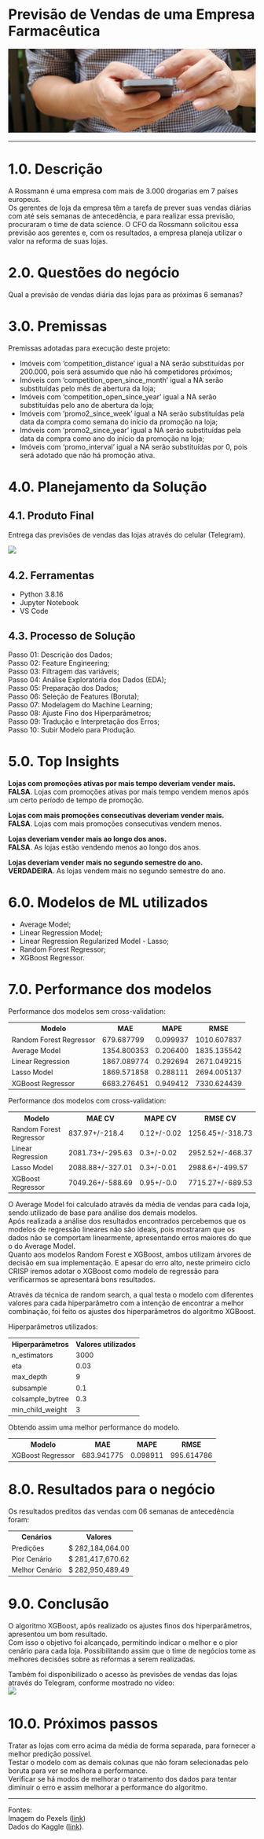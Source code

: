 # Previsão de Vendas de uma Empresa Farmacêutica
<img src='img/img_readme.jpg'/>

---
# 1.0. Descrição

A Rossmann é uma empresa com mais de 3.000 drogarias em 7 países europeus.<br>
Os gerentes de loja da empresa têm a tarefa de prever suas vendas diárias com até seis semanas de antecedência, 
e para realizar essa previsão, procuraram o time de data science. O CFO da Rossmann solicitou essa previsão aos gerentes e, 
com os resultados, a empresa planeja utilizar o valor na reforma de suas lojas.

# 2.0. Questões do negócio

Qual a previsão de vendas diária das lojas para as próximas 6 semanas?

# 3.0. Premissas

Premissas adotadas para execução deste projeto:

* Imóveis com ‘competition_distance’ igual a NA serão substituídas por 200.000, pois será assumido que não há competidores próximos;
* Imóveis com ‘competition_open_since_month’ igual a NA serão substituídas pelo mês de abertura da loja;
* Imóveis com ‘competition_open_since_year’ igual a NA serão substituídas pelo ano de abertura da loja;
* Imóveis com ‘promo2_since_week’ igual a NA serão substituídas pela data da compra como semana do início da promoção na loja;
* Imóveis com ‘promo2_since_year’ igual a NA serão substituídas pela data da compra como ano do início da promoção na loja;
* Imóveis com ‘promo_interval’ igual a NA serão substituídas por 0, pois será adotado que não há promoção ativa.
	
# 4.0. Planejamento da Solução

## 4.1. Produto Final

Entrega das previsões de vendas das lojas através do celular (Telegram).<br>

<a href="https://youtu.be/GJuR8vbGthY?feature=share4"><img src="https://img.shields.io/badge/YouTube-FF0000?style=for-the-badge&logo=youtube&logoColor=white"/></a>

## 4.2. Ferramentas

* Python 3.8.16
*	Jupyter Notebook
* VS Code

## 4.3. Processo de Solução

Passo 01: Descrição dos Dados;<br>
Passo 02: Feature Engineering;<br>
Passo 03: Filtragem das variáveis;<br>
Passo 04: Análise Exploratória dos Dados (EDA);<br>
Passo 05: Preparação dos Dados;<br>
Passo 06: Seleção de Features (Boruta);<br>
Passo 07: Modelagem do Machine Learning;<br>
Passo 08: Ajuste Fino dos Hiperparâmetros;<br>
Passo 09: Tradução e Interpretação dos Erros;<br>
Passo 10: Subir Modelo para Produção.
	
# 5.0. Top Insights

**Lojas com promoções ativas por mais tempo deveriam vender mais.**<br>
**FALSA**. Lojas com promoções ativas por mais tempo vendem menos após um certo período de tempo de promoção.

**Lojas com mais promoções consecutivas deveriam vender mais.**<br>
**FALSA**. Lojas com mais promoções consecutivas vendem menos.

**Lojas deveriam vender mais ao longo dos anos.**<br>
**FALSA**. As lojas estão vendendo menos ao longo dos anos.

**Lojas deveriam vender mais no segundo semestre do ano.**<br>
**VERDADEIRA**. As lojas vendem mais no segundo semestre do ano.


# 6.0. Modelos de ML utilizados

* Average Model;
* Linear Regression Model;
* Linear Regression Regularized Model - Lasso;
* Random Forest Regressor;
* XGBoost Regressor.

# 7.0. Performance dos modelos

Performance dos modelos sem cross-validation:
<table>
  <tr>
    <th>Modelo</th>
    <th>MAE</th>
    <th>MAPE</th>
    <th>RMSE</th>
  </tr>
  <tr>
    <td>Random Forest Regressor</td>
    <td>679.687799</td>
    <td>0.099937</td>
    <td>1010.607837</td>
  </tr>
  <tr>
    <td>Average Model</td>
    <td>1354.800353</td>
    <td>0.206400</td>
    <td>1835.135542</td>
  </tr>
  <tr>
    <td>Linear Regression</td>
    <td>1867.089774</td>
    <td>0.292694</td>
    <td>2671.049215</td>
  </tr>
  <tr>
    <td>Lasso Model</td>
    <td>1869.571858</td>
    <td>0.288111</td>
    <td>2694.005137</td>
  </tr>
  <tr>
    <td>XGBoost Regressor</td>
    <td>6683.276451</td>
    <td>0.949412</td>
    <td>7330.624439</td>
  </tr>
</table>

Performance dos modelos com cross-validation:
<table>
  <tr>
    <th>Modelo</th>
    <th>MAE CV</th>
    <th>MAPE CV</th>
    <th>RMSE CV</th>
  </tr>
  <tr>
    <td>Random Forest Regressor</td>
    <td>837.97+/-218.4</td>
    <td>0.12+/-0.02</td>
    <td>1256.45+/-318.73</td>
  </tr>
  <tr>
    <td>Linear Regression</td>
    <td>2081.73+/-295.63</td>
    <td>0.3+/-0.02</td>
    <td>2952.52+/-468.37</td>
  </tr>
  <tr>
    <td>Lasso Model</td>
    <td>2088.88+/-327.01</td>
    <td>0.3+/-0.01</td>    
    <td>2988.6+/-499.57</td>
  </tr>
  <tr>
    <td>XGBoost Regressor</td>
    <td>7049.26+/-588.69</td>
    <td>0.95+/-0.0</td>
    <td>7715.27+/-689.53</td>
  </tr>
</table>


O Average Model foi calculado através da média de vendas para cada loja, sendo utilizado de base para análise dos demais 
modelos.<br>
Após realizada a análise dos resultados encontrados percebemos que os modelos de regressão lineares não são ideais, pois 
mostraram que os dados não se comportam linearmente, apresentando erros maiores do que o do Average Model.<br>
Quanto aos modelos Random Forest e XGBoost, ambos utilizam árvores de decisão em sua implementação. E apesar do erro 
alto, neste primeiro ciclo CRISP iremos adotar o XGBoost como modelo de regressão para verificarmos se apresentará bons 
resultados.<br>

Através da técnica de random search, a qual testa o modelo com diferentes valores para cada hiperparâmetro com a intenção de 
encontrar a melhor combinação, foi feito os ajustes dos hiperparâmetros do algoritmo XGBoost.

Hiperparâmetros utilizados:
<table>
  <tr>
    <th>Hiperparâmetros</th>
    <th>Valores utilizados</th>
  </tr>
  <tr>
    <td>n_estimators</td>
    <td>3000</td>
  </tr>
  <tr>
    <td>eta</td>
    <td>0.03</td>
  </tr>
  <tr>
    <td>max_depth</td>
    <td>9</td>
  </tr>
  <tr>
    <td>subsample</td>
    <td>0.1</td>
  </tr>
  <tr>
    <td>colsample_bytree</td>
    <td>0.3</td>
  </tr>
  <tr>
    <td>min_child_weight</td>    
    <td>3</td>
  </tr>  
</table>

Obtendo assim uma melhor performance do modelo.
<table>
  <tr>
    <th>Modelo</th>
    <th>MAE</th>
    <th>MAPE</th>
    <th>RMSE</th>
  </tr>
  <tr>
    <td>XGBoost Regressor</td>
    <td>683.941775</td>
    <td>0.098911</td>
    <td>995.614786</td>
  </tr>
</table>

# 8.0. Resultados para o negócio

Os resultados preditos das vendas com 06 semanas de antecedência foram:
<table>
  <tr>
    <th>Cenários</th>
    <th>Valores</th>
  </tr>
  <tr>
    <td>Predições</td>
    <td>$ 282,184,064.00</td>
  </tr>
  <tr>
    <td>Pior Cenário</td>
    <td>$ 281,417,670.62</td>
  </tr>
  <tr>
    <td>Melhor Cenário</td>
    <td>$ 282,950,489.49</td>
  </tr>
</table>

# 9.0. Conclusão
	
O algoritmo XGBoost, após realizado os ajustes finos dos hiperparâmetros, apresentou um bom resultado.<br>
Com isso o objetivo foi alcançado, permitindo indicar o melhor e o pior cenário para cada loja. Possibilitando assim que o 
time de negócios tome as melhores decisões sobre as reformas a serem realizadas.<br>

Também foi disponibilizado o acesso às previsões de vendas das lojas através do Telegram, conforme mostrado no vídeo:<br>
<a href="https://youtu.be/GJuR8vbGthY?feature=share4"><img src="https://img.shields.io/badge/YouTube-FF0000?style=for-the-badge&logo=youtube&logoColor=white"/></a>

# 10.0. Próximos passos

Tratar as lojas com erro acima da média de forma separada, para fornecer a melhor predição possível.<br>
Testar o modelo com as demais colunas que não foram selecionadas pelo boruta para ver se melhora a performance.<br>
Verificar se há modos de melhorar o tratamento dos dados para tentar diminuir o erro e assim melhorar a performance 
do algoritmo.

----
Fontes:<br>
Imagem do Pexels (<a href="https://www.pexels.com/pt-br/foto/homem-com-camisa-xadrez-usando-smartphone-346734/">link</a>)<br>
Dados do Kaggle (<a href="https://www.kaggle.com/competitions/rossmann-store-sales/overview">link</a>).

